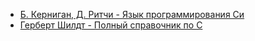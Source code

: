 * [Б. Керниган, Д. Ритчи - Язык программирования Си](kNr/)
* [Герберт Шилдт - Полный справочник по C](c99/)